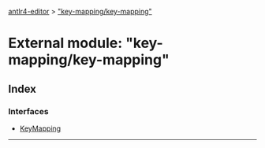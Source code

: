 [antlr4-editor](../README.md) > ["key-mapping/key-mapping"](../modules/_key_mapping_key_mapping_.md)

# External module: "key-mapping/key-mapping"

## Index

### Interfaces

* [KeyMapping](../interfaces/_key_mapping_key_mapping_.keymapping.md)

---

